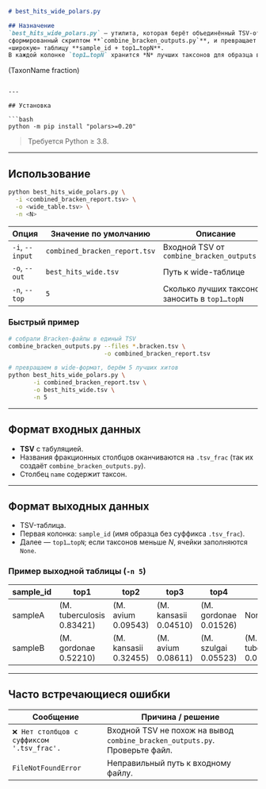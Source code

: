 ```markdown
# best_hits_wide_polars.py

## Назначение
`best_hits_wide_polars.py` — утилита, которая берёт объединённый TSV-отчёт Bracken,  
сформированный скриптом **`combine_bracken_outputs.py`**, и превращает его в
«широкую» таблицу **sample_id + top1…topN**.  
В каждой колонке `top1…topN` хранится *N* лучших таксонов для образца в формате

```

(TaxonName fraction)

````

---

## Установка

```bash
python -m pip install "polars>=0.20"
````

> Требуется Python ≥ 3.8.

---

## Использование

```bash
python best_hits_wide_polars.py \
  -i <combined_bracken_report.tsv> \
  -o <wide_table.tsv> \
  -n <N>
```

| Опция           | Значение по умолчанию         | Описание                                       |
| --------------- | ----------------------------- | ---------------------------------------------- |
| `-i`, `--input` | `combined_bracken_report.tsv` | Входной TSV от `combine_bracken_outputs.py`    |
| `-o`, `--out`   | `best_hits_wide.tsv`          | Путь к wide-таблице                            |
| `-n`, `--top`   | `5`                           | Сколько лучших таксонов заносить в `top1…topN` |

### Быстрый пример

```bash
# собрали Bracken-файлы в единый TSV
combine_bracken_outputs.py --files *.bracken.tsv \
                           -o combined_bracken_report.tsv

# превращаем в wide-формат, берём 5 лучших хитов
python best_hits_wide_polars.py \
       -i combined_bracken_report.tsv \
       -o best_hits_wide.tsv \
       -n 5
```

---

## Формат входных данных

* **TSV** с табуляцией.
* Названия фракционных столбцов оканчиваются на `.tsv_frac`
  (так их создаёт `combine_bracken_outputs.py`).
* Столбец `name` содержит таксон.

---

## Формат выходных данных

* TSV-таблица.
* Первая колонка: `sample_id` (имя образца без суффикса `.tsv_frac`).
* Далее — `top1…topN`; если таксонов меньше *N*, ячейки заполняются `None`.

### Пример выходной таблицы (`-n 5`)

| sample\_id | top1                      | top2                  | top3                  | top4                  | top5                      |
| ---------- | ------------------------- | --------------------- | --------------------- | --------------------- | ------------------------- |
| sampleA    | (M. tuberculosis 0.83421) | (M. avium 0.09543)    | (M. kansasii 0.04510) | (M. gordonae 0.01526) | None                      |
| sampleB    | (M. gordonae 0.52210)     | (M. kansasii 0.32455) | (M. avium 0.08611)    | (M. szulgai 0.05523)  | (M. tuberculosis 0.01201) |

---

## Часто встречающиеся ошибки

| Сообщение                                 | Причина / решение                                                           |
| ----------------------------------------- | --------------------------------------------------------------------------- |
| `❌ Нет столбцов с суффиксом '.tsv_frac'.` | Входной TSV не похож на вывод `combine_bracken_outputs.py`. Проверьте файл. |
| `FileNotFoundError`                       | Неправильный путь к входному файлу.                                         |


